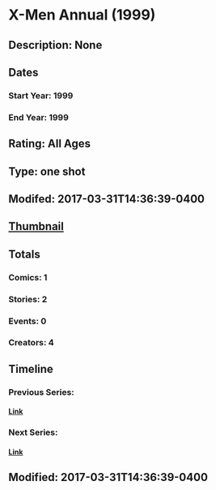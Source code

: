 # X-Men Annual (1999)
## Description: None
## Dates
### Start Year: 1999
### End Year: 1999
## Rating: All Ages
## Type: one shot
## Modifed: 2017-03-31T14:36:39-0400
## [Thumbnail](http://i.annihil.us/u/prod/marvel/i/mg/b/40/image_not_available.jpg)
## Totals
### Comics: 1
### Stories: 2
### Events: 0
### Creators: 4
## Timeline
### Previous Series: 
#### [Link]()
### Next Series: 
#### [Link]()
## Modified: 2017-03-31T14:36:39-0400